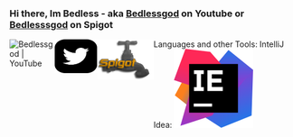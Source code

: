 ### Hi there, Im Bedless - aka [Bedlessgod][youtube] on Youtube or [Bedlesssgod][spigot] on Spigot
<!DOCTYPE HTML>
<html>
<head>
<link href="style.css">
</head>
<body>
<div class="images">
<a href="https://www.youtube.com/channel/UCf4GeEdUXZQsGjN5XBgdm-Q">
 <img align="left" alt="Bedlessgod | YouTube" width="80px" height="100px" src="https://cdn.jsdelivr.net/npm/simple-icons@v3/icons/youtube.svg" />
</a>


<a href="https://twitter.com/Bedlesssgod">
 <img align="left" alt="twitter.com" src="./twitter.svg" width="75" height="60">
</a>

<a href="https://www.spigotmc.org/resources/authors/bedlesssgod.1144926/">
<img align="left" alt="spigot.com" width="100" src="./spigot.png" />
</a>
</div>

<a>
Languages and other Tools:
IntelliJ Idea:
</a>

<d href="https://www.jetbrains.com/">
<img align="" alt="jetbrains.com" src="./idea.svg" />
</d>
</body>
</html>

[youtube]: https://www.youtube.com/channel/UCf4GeEdUXZQsGjN5XBgdm-Q
[spigot]: https://www.spigotmc.org/resources/authors/bedlesssgod.1144926/
[Download]: https://www.jetbrains.com/